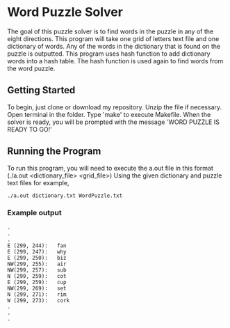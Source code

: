 # Word Puzzle Solver

The goal of this puzzle solver is to find words in the puzzle in any of the eight directions. This program will take one grid of letters text file and one dictionary of words. Any of the words in the dictionary that is found on the puzzle is outputted. This program uses hash function to add dictionary words into a hash table. The hash function is used again to find words from the word puzzle.

## Getting Started

To begin, just clone or download my repository. Unzip the file if necessary. Open terminal in the folder. Type 'make' to execute Makefile. When the solver is ready, you will be prompted with the message 'WORD PUZZLE IS READY TO GO!'

## Running the Program

To run this program, you will need to execute the a.out file in this format (./a.out <dictionary_file> <grid_file>) Using the given dictionary and puzzle text files for example,

```
./a.out dictionary.txt WordPuzzle.txt
```

### Example output

```
. 
.
.
E (299, 244):	fan
E (299, 247):	why
E (299, 250):	biz
NW(299, 255):	air
NW(299, 257):	sub
N (299, 259):	cot
E (299, 259):	cup
NW(299, 269):	set
N (299, 271):	rim
W (299, 273):	cork
. 
.
.
```

